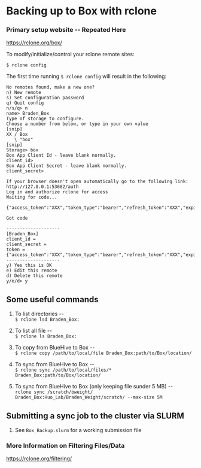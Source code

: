 # Backing up to Box with rclone

### Primary setup website -- Repeated Here
https://rclone.org/box/

To modify/initialize/control your rclone remote sites:
```
$ rclone config
```

The first time running `$ rclone config` will result in the following:
```
No remotes found, make a new one?
n) New remote
s) Set configuration password
q) Quit config
n/s/q> n
name> Braden_Box
Type of storage to configure.
Choose a number from below, or type in your own value
[snip]
XX / Box
   \ "box"
[snip]
Storage> box
Box App Client Id - leave blank normally.
client_id> 
Box App Client Secret - leave blank normally.
client_secret>

If your browser doesn't open automatically go to the following link: http://127.0.0.1:53682/auth
Log in and authorize rclone for access
Waiting for code... 

{"access_token":"XXX","token_type":"bearer","refresh_token":"XXX","expiry":"XXX"}

Got code

--------------------
[Braden_Box]
client_id = 
client_secret = 
token = {"access_token":"XXX","token_type":"bearer","refresh_token":"XXX","expiry":"XXX"}
--------------------
y) Yes this is OK
e) Edit this remote
d) Delete this remote
y/e/d> y
```

## Some useful commands
1. To list directories -- \
```$ rclone lsd Braden_Box:```

2. To list all file -- \
```$ rclone ls Braden_Box:```

3. To copy from BlueHive to Box -- \
 ```$ rclone copy /path/to/local/file Braden_Box:path/to/Box/location/```

4. To sync from BlueHive to Box -- \
```$ rclone sync /path/to/local/files/* Braden_Box:path/to/Box/location/``` 

5. To sync from BlueHive to Box (only keeping file sunder 5 MB) -- \
```rclone sync /scratch/bweight/ Braden_Box:Huo_Lab/Braden_Weight/scratch/ --max-size 5M```

## Submitting a sync job to the cluster via SLURM
1. See ```Box_Backup.slurm``` for a working submission file


### More Information on Filtering Files/Data
https://rclone.org/filtering/

